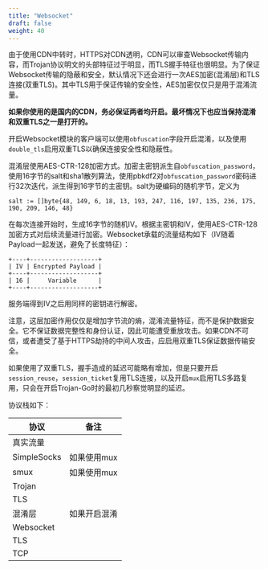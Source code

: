 ```yaml
---
title: "Websocket"
draft: false
weight: 40
---
```


由于使用CDN中转时，HTTPS对CDN透明，CDN可以审查Websocket传输内容，而Trojan协议明文的头部特征过于明显，而TLS握手特征也很明显。为了保证Websocket传输的隐蔽和安全，默认情况下还会进行一次AES加密(混淆层)和TLS连接(双重TLS)。其中TLS用于保证传输的安全性，AES加密仅仅只是用于混淆流量。

**如果你使用的是国内的CDN，务必保证两者均开启。最坏情况下也应当保持混淆和双重TLS之一是打开的。**

开启Websocket模块的客户端可以使用```obfuscation```字段开启混淆，以及使用```double_tls```启用双重TLS以确保连接安全性和隐蔽性。

混淆层使用AES-CTR-128加密方式。加密主密钥派生自```obfuscation_password```，使用16字节的salt和sha1散列算法，使用pbkdf2对```obfuscation_password```密码进行32次迭代，派生得到16字节的主密钥。salt为硬编码的随机字节，定义为

```
salt := []byte{48, 149, 6, 18, 13, 193, 247, 116, 197, 135, 236, 175, 190, 209, 146, 48}
```

在每次连接开始时，生成16字节的随机IV。根据主密钥和IV，使用AES-CTR-128加密方式对后续流量进行加密。Websocket承载的流量结构如下（IV随着Payload一起发送，避免了长度特征）：

```
+----+-------------------+
| IV | Encrypted Payload |
+----+-------------------+
| 16 |     Variable      |
+----+-------------------+
```

服务端得到IV之后用同样的密钥进行解密。

注意，这层加密作用仅仅是增加字节流的熵，混淆流量特征，而不是保护数据安全。它不保证数据完整性和身份认证，因此可能遭受重放攻击。如果CDN不可信，或者遭受了基于HTTPS劫持的中间人攻击，应启用双重TLS保证数据传输安全。

如果使用了双重TLS，握手造成的延迟可能略有增加，但是只要开启```session_reuse```，```session_ticket```复用TLS连接，以及开启```mux```启用TLS多路复用，只会在开启Trojan-Go时的最初几秒察觉明显的延迟。

协议栈如下：

|协议              |备注       |
|-----------------|----------|
|真实流量|
|SimpleSocks      |如果使用mux|
|smux             |如果使用mux|
|Trojan|
|TLS|             |如果开启双重TLS|
|混淆层            |如果开启混淆|
|Websocket|
|TLS|
|TCP|